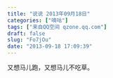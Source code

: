 ```yaml
---
title: "说说 2013年09月18日"
categories: ["嘀咕"]
tags: ["来自QQ空间 qzone.qq.com"]
draft: false
slug: "Fo7jOu"
date: "2013-09-18 17:09:39"
---
```


又想马儿跑，又想马儿不吃草。
